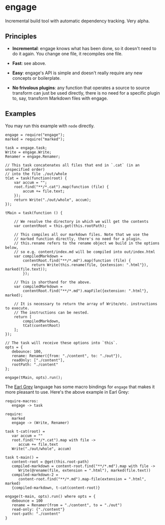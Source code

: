 
engage
======

Incremental build tool with automatic dependency tracking. Very alpha.


Principles
----------

* **Incremental**: engage knows what has been done, so it doesn't need
  to do it again. You change one file, it recompiles one file.

* **Fast**: see above.

* **Easy**: engage's API is simple and doesn't really require any new
  concepts or boilerplate.

* **No frivolous plugins**: any function that operates a source to
  source transform can just be used directly, there is no need for a
  specific plugin to, say, transform Markdown files with engage.



Examples
--------

You may run this example with `node` directly.

    engage = require("engage");
    marked = require("marked");
    
    task = engage.task;
    Write = engage.Write;
    Renamer = engage.Renamer;
    
    // This task concatenates all files that end in `.cat` (in an unspecified order)
    // into the file ./out/whole
    tCat = task(function(root) {
        var accum = "";
        root.find("**/*.cat").map(function (file) {
            accum += file.text;
        });
        return Write("./out/whole", accum);
    });
    
    tMain = task(function () {
    
        // We resolve the directory in which we will get the contents
        var contentRoot = this.get(this.rootPath);
    
        // This compiles all our markdown files. Note that we use the
        // marked function directly, there's no need for a plugin.
        // this.rename refers to the rename object we build in the options below,
        // so e.g. content/index.md will be compiled into out/index.html
        var compiledMarkdown =
            contentRoot.find("**/*.md").map(function (file) {
                return Write(this.rename(file, {extension: ".html"}), marked(file.text));
            });
    
        // This is shorthand for the above.
        var compiledMarkdown =
            contentRoot.find("**/*.md").mapFile({extension: ".html"}, marked);
    
        // It is necessary to return the array of Write/etc. instructions to execute.
        // The instructions can be nested.
        return [
            compiledMarkdown,
            tCat(contentRoot)
        ];
    });
    
    // The task will receive these options into `this`.
    opts = {
       debounce: 100,
       rename: Renamer({from: "./content", to: "./out"}),
       readOnly: ["./content"],
       rootPath: "./content"
    };
    
    engage(tMain, opts).run();


The [Earl Grey](breuleux.github.io/earl-grey/) language has some macro
bindings for `engage` that makes it more pleasant to use. Here's the
above example in Earl Grey:


    require-macros:
       engage -> task

    require:
       marked
       engage -> (Write, Renamer)

    task t-cat(root) =
       var accum = ""
       root.find("**/*.cat").map with file ->
          accum += file.text
       Write("./out/whole", accum)

    task t-main() =
       content-root = @get(this.root-path)
       compiled-markdown = content-root.find("**/*.md").map with file ->
          Write(@rename(file, extension = ".html"), marked(file.text))
       compiled-markdown-2 =
          content-root.find("**/*.md").map-file(extension = ".html", marked)
       {compiled-markdown, t-cat(content-root)}

    engage(t-main, opts).run() where opts = {
       debounce = 100
       rename = Renamer(from = "./content", to = "./out")
       read-only: {"./content"}
       root-path: "./content"
    }
